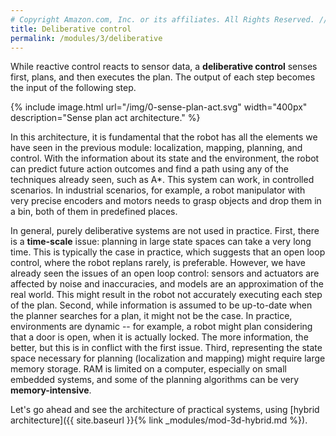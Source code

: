 ```yaml
---
# Copyright Amazon.com, Inc. or its affiliates. All Rights Reserved. // SPDX-License-Identifier: CC-BY-SA-4.0
title: Deliberative control
permalink: /modules/3/deliberative
---
```


While reactive control reacts to sensor data, a **deliberative control** senses first, plans, and then executes the plan. The output of each step becomes the input of the following step.

{% include image.html url="/img/0-sense-plan-act.svg" width="400px" description="Sense plan act architecture." %}

In this architecture, it is fundamental that the robot has all the elements we have seen in the previous module: localization, mapping, planning, and control. With the information about its state and the environment, the robot can predict future action outcomes and find a path using any of the techniques already seen, such as A\*. This system can work, in controlled scenarios. In industrial scenarios, for example, a robot manipulator with very precise encoders and motors needs to grasp objects and drop them in a bin, both of them in predefined places.

In general, purely deliberative systems are not used in practice. First, there is a **time-scale** issue: planning in large state spaces can take a very long time. This is typically the case in practice, which suggests that an open loop control, where the robot replans rarely, is preferable. However, we have already seen the issues of an open loop control: sensors and actuators are affected by noise and inaccuracies, and models are an approximation of the real world. This might result in the robot not accurately executing each step of the plan.
Second, while information is assumed to be up-to-date when the planner searches for a plan, it might not be the case. In practice, environments are dynamic -- for example, a robot might plan considering that a door is open, when it is actually locked. The more information, the better, but this is in conflict with the first issue.
Third, representing the state space necessary for planning (localization and mapping) might require large memory storage. RAM is limited on a computer, especially on small embedded systems, and some of the planning algorithms can be very **memory-intensive**.

Let's go ahead and see the architecture of practical systems, using [hybrid architecture]({{ site.baseurl }}{% link _modules/mod-3d-hybrid.md %}).
